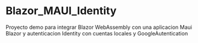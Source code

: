 # Blazor_MAUI_Identity
Proyecto demo para integrar Blazor WebAssembly con una aplicacion Maui Blazor y autenticacion Identity con cuentas locales y GoogleAutentication
